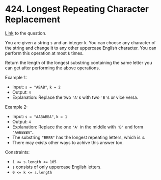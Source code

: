 # 424. Longest Repeating Character Replacement

[Link](https://leetcode.com/problems/longest-repeating-character-replacement/description/) to the question.

You are given a string `s` and an integer `k`. You can choose any character of the string and change it to any other uppercase English character. You can perform this operation at most `k` times.

Return the length of the longest substring containing the same letter you can get after performing the above operations.

 

Example 1:

- Input: `s = "ABAB"`, `k = 2`
- Output: `4`
- Explanation: Replace the two `'A'`s with two `'B'`s or vice versa.

Example 2:

- Input: `s = "AABABBA"`, `k = 1`
- Output: `4`
- Explanation: Replace the one `'A'` in the middle with `'B'` and form `"AABBBBA"`.
- The substring `"BBBB"` has the longest repeating letters, which is `4`.
- There may exists other ways to achive this answer too.
 

Constraints:

- `1 <= s.length <= 105`
- `s` consists of only uppercase English letters.
- `0 <= k <= s.length`
